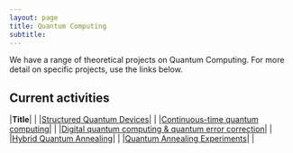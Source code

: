 ```yaml
---
layout: page
title: Quantum Computing
subtitle:
---
```

We have a range of theoretical projects on Quantum Computing. For more detail on specific projects, use the links below.

## Current activities

|**Title**|   |
|[Structured Quantum Devices](/research/quantcomp/devices)|   |
|[Continuous-time quantum computing](/research/quantcomp/continuous)|  |
|[Digital quantum computing & quantum error correction](/research/quantcomp/errorcorrect)|  |
|[Hybrid Quantum Annealing](/research/quantcomp/hybrid)|  |
|[Quantum Annealing Experiments](/research/quantcomp/annealing)|  |

